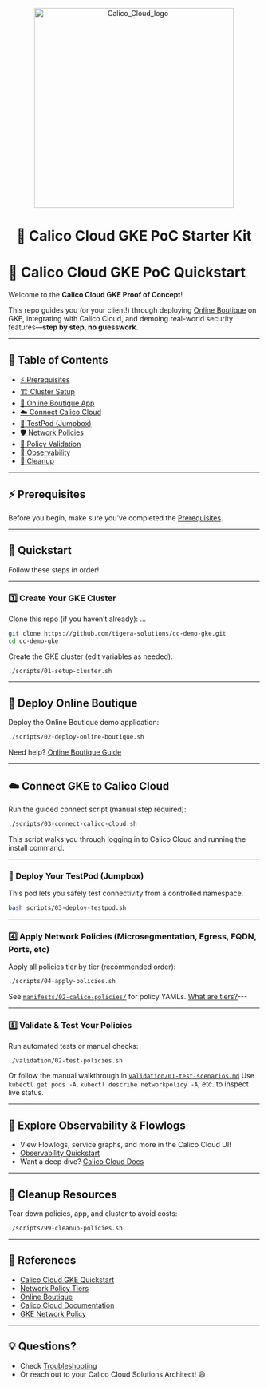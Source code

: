 <p align="center">
  <img src="https://github.com/user-attachments/assets/a994de07-0a3b-479d-b7be-9fd393252a74" alt="Calico_Cloud_logo" width="400"/>
</p>

<h1 align="center">🚀 Calico Cloud GKE PoC Starter Kit</h1>

# 🚀 Calico Cloud GKE PoC Quickstart

Welcome to the **Calico Cloud GKE Proof of Concept**!

This repo guides you (or your client!) through deploying [Online Boutique](https://github.com/GoogleCloudPlatform/microservices-demo) on GKE, integrating with Calico Cloud, and demoing real-world security features—**step by step, no guesswork**.

---

## 📝 Table of Contents

* [⚡ Prerequisites](./docs/01-prerequisites.md)
* [🏗️ Cluster Setup](#️-create-your-gke-cluster)
* [🛒 Online Boutique App](#-deploy-online-boutique)
* [☁️ Connect Calico Cloud](#️-connect-gke-to-calico-cloud)
* [🧪 TestPod (Jumpbox)](#-deploy-your-testpod-jumpbox)
* [🛡️ Network Policies](#-apply-network-policies)
* [🔬 Policy Validation](#-validate--test-your-policies)
* [👀 Observability](#-explore-observability--flowlogs)
* [🧹 Cleanup](#-cleanup-resources)

---

## ⚡ Prerequisites

Before you begin, make sure you’ve completed the [Prerequisites](./docs/01-prerequisites.md).

---

## 🚀 Quickstart

Follow these steps in order!

---

### 1️⃣ Create Your GKE Cluster

Clone this repo (if you haven’t already):
...

```bash
git clone https://github.com/tigera-solutions/cc-demo-gke.git
cd cc-demo-gke
```

Create the GKE cluster (edit variables as needed):

```bash
./scripts/01-setup-cluster.sh
```

---

## 🛒 Deploy Online Boutique

Deploy the Online Boutique demo application:

```bash
./scripts/02-deploy-online-boutique.sh
```

Need help? [Online Boutique Guide](https://github.com/GoogleCloudPlatform/microservices-demo#quickstart)

---

## ☁️ Connect GKE to Calico Cloud

Run the guided connect script (manual step required):

```bash
./scripts/03-connect-calico-cloud.sh
```

This script walks you through logging in to Calico Cloud and running the install command.

---

### 🧪 Deploy Your TestPod (Jumpbox)

This pod lets you safely test connectivity from a controlled namespace.

```bash
bash scripts/03-deploy-testpod.sh
```

---

### 4️⃣ Apply Network Policies (Microsegmentation, Egress, FQDN, Ports, etc)

Apply all policies tier by tier (recommended order):

```bash
./scripts/04-apply-policies.sh
```

See [`manifests/02-calico-policies/`](./manifests/02-calico-policies/) for policy YAMLs.
[What are tiers?](https://docs.tigera.io/calico/latest/network-policy/tiered-policy)---

---

### 5️⃣ Validate & Test Your Policies

Run automated tests or manual checks:

```bash
./validation/02-test-policies.sh
```

Or follow the manual walkthrough in [`validation/01-test-scenarios.md`](./validation/01-test-scenarios.md)
Use `kubectl get pods -A`, `kubectl describe networkpolicy -A`, etc. to inspect live status.

---

## 👀 Explore Observability & Flowlogs

* View Flowlogs, service graphs, and more in the Calico Cloud UI!
* [Observability Quickstart](./docs/03-observability.md)
* Want a deep dive? [Calico Cloud Docs](https://docs.tigera.io/calico-cloud/observability)

---

## 🧹 Cleanup Resources

Tear down policies, app, and cluster to avoid costs:

```bash
./scripts/99-cleanup-policies.sh
```

---

## 🔗 References

* [Calico Cloud GKE Quickstart](https://docs.tigera.io/calico-cloud/get-started/gke)
* [Network Policy Tiers](https://docs.tigera.io/calico/latest/network-policy/tiered-policy)
* [Online Boutique](https://github.com/GoogleCloudPlatform/microservices-demo)
* [Calico Cloud Documentation](https://docs.tigera.io/calico-cloud)
* [GKE Network Policy](https://cloud.google.com/kubernetes-engine/docs/how-to/network-policy)

---

## 💡 Questions?

* Check [Troubleshooting](./docs/02-troubleshooting.md)
* Or reach out to your Calico Cloud Solutions Architect! 😄